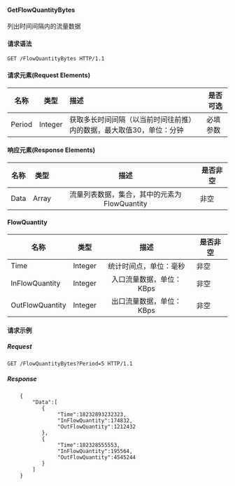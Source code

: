 #### GetFlowQuantityBytes

列出时间间隔内的流量数据

#### 请求语法

```
GET /FlowQuantityBytes HTTP/1.1
```

#### 请求元素(Request Elements)

|名称|类型|	描述|是否可选|
| ------------- |:-------------:|:-------------| ------------- |
|Period|Integer|获取多长时间间隔（以当前时间往前推）内的数据，最大取值30，单位：分钟|必填参数|


#### 响应元素(Response Elements)
|名称|类型|描述|是否非空|
| ------------- |:-------------: |:-------------:| ------------- |
|Data|Array|流量列表数据，集合，其中的元素为FlowQuantity|非空|

#### FlowQuantity
|名称|类型|描述|是否非空|
| ------------- |:-------------: |:-------------:| ------------- |
|Time|Integer|统计时间点，单位：毫秒|非空|
|InFlowQuantity|Integer|入口流量数据，单位：KBps|非空|
|OutFlowQuantity|Integer|出口流量数据，单位：KBps|非空|

#### 请求示例

##### Request
```
GET /FlowQuantityBytes?Period=5 HTTP/1.1
```

##### Response

```
	{
        "Data":[
		   {
    		    "Time":18232893232323,
    		    "InFlowQuantity":174832,
    		    "OutFlowQuantity":1212432
		   },
		   {
    		    "Time":182328555553,
    		    "InFlowQuantity":195564,
    		    "OutFlowQuantity":4545244
		   }
        ]
	}
```
